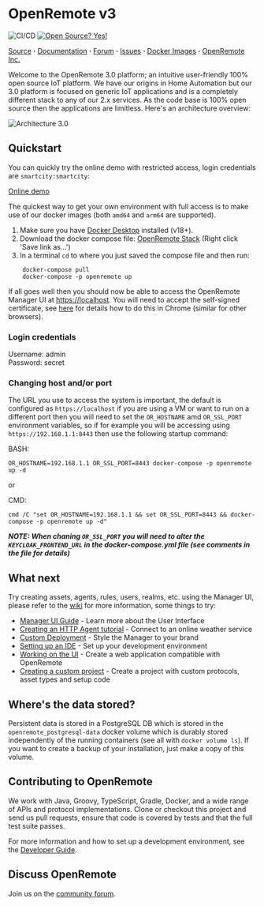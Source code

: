 # OpenRemote v3

![CI/CD](https://github.com/openremote/openremote/workflows/CI/CD/badge.svg)
[![Open Source? Yes!](https://badgen.net/badge/Open%20Source%20%3F/Yes%21/blue?icon=github)](https://github.com/Naereen/badges/)
<!-- ![tests](https://github.com/openremote/openremote/workflows/tests/badge.svg) -->

[Source](https://github.com/openremote/openremote) **·** [Documentation](https://github.com/openremote/openremote/wiki) **·** [Forum](https://forum.openremote.io) **·** [Issues](https://github.com/openremote/openremote/issues) **·** [Docker Images](https://hub.docker.com/u/openremote/) **·** [OpenRemote Inc.](https://openremote.io)

Welcome to the OpenRemote 3.0 platform; an intuitive user-friendly 100% open source IoT platform. We have our origins in Home Automation
but our 3.0 platform is focused on generic IoT applications and is a completely different stack to any of our 2.x services. As the code
base is 100% open source then the applications are limitless. Here's an architecture overview:

![Architecture 3.0](https://github.com/openremote/Documentation/blob/master/manuscript/figures/architecture-3.jpg)

## Quickstart

You can quickly try the online demo with restricted access, login credentials are `smartcity:smartcity`:

[Online demo](https://demo.openremote.app/manager/?realm=smartcity)

The quickest way to get your own environment with full access is to make use of our docker images (both `amd64` and `arm64` are supported). 
1. Make sure you have [Docker Desktop](https://www.docker.com/products/docker-desktop) installed (v18+). 
2. Download the docker compose file:
[OpenRemote Stack](https://raw.githubusercontent.com/openremote/openremote/master/docker-compose.yml) (Right click 'Save link as...')
3. In a terminal `cd` to where you just saved the compose file and then run:
```
    docker-compose pull
    docker-compose -p openremote up
```
If all goes well then you should now be able to access the OpenRemote Manager UI at [https://localhost](https://localhost). You will need to accept the self-signed 
certificate, see [here](https://www.technipages.com/google-chrome-bypass-your-connection-is-not-private-message) for details how to do this in Chrome (similar for other browsers).


### Login credentials
Username: admin  
Password: secret

### Changing host and/or port
The URL you use to access the system is important, the default is configured as `https://localhost` if you are using a VM or want to run on a different port then you will need to set the `OR_HOSTNAME` amd `OR_SSL_PORT` environment variables, so if for example you will be accessing using `https://192.168.1.1:8443` then use the following startup command:

BASH: 
```
OR_HOSTNAME=192.168.1.1 OR_SSL_PORT=8443 docker-compose -p openremote up -d
```
or

CMD:
```
cmd /C "set OR_HOSTNAME=192.168.1.1 && set OR_SSL_PORT=8443 && docker-compose -p openremote up -d"
```

***NOTE: When chaning `OR_SSL_PORT` you will need to alter the `KEYCLOAK_FRONTEND_URL` in the docker-compose.yml file (see comments in the file for details)***

## What next
Try creating assets, agents, rules, users, realms, etc. using the Manager UI, please refer to the [wiki](https://github.com/openremote/openremote/wiki) for more information, some things to try:

- [Manager UI Guide](https://github.com/openremote/openremote/wiki/User-Guide:-Manager-UI) - Learn more about the User Interface
- [Creating an HTTP Agent tutorial](https://github.com/openremote/openremote/wiki/Tutorial%3A-Open-Weather-API-using-HTTP-Agent) - Connect to an online weather service
- [Custom Deployment](https://github.com/openremote/openremote/wiki/User-Guide%3A-Custom-deployment) - Style the Manager to your brand
- [Setting up an IDE](https://github.com/openremote/openremote/wiki/Developer-Guide%3A-Setting-up-an-IDE) - Set up your development environment
- [Working on the UI](https://github.com/openremote/openremote/wiki/Developer-Guide%3A-UI-apps-and-components) - Create a web application compatible with OpenRemote
- [Creating a custom project](https://github.com/openremote/openremote/wiki/Developer-Guide%3A-Creating-a-custom-project) - Create a project with custom protocols, asset types and setup code

## Where's the data stored?
Persistent data is stored in a PostgreSQL DB which is stored in the `openremote_postgresql-data` docker volume which is durably stored independently of the running containers (see all with `docker volume ls`).
If you want to create a backup of your installation, just make a copy of this volume.


## Contributing to OpenRemote

We work with Java, Groovy, TypeScript, Gradle, Docker, and a wide range of APIs and protocol implementations. Clone or checkout this project and send us pull requests, ensure that code is covered by tests and that the full test suite passes.

For more information and how to set up a development environment, see the [Developer Guide](https://github.com/openremote/openremote/wiki).

## Discuss OpenRemote

Join us on the [community forum](https://forum.openremote.io/).
